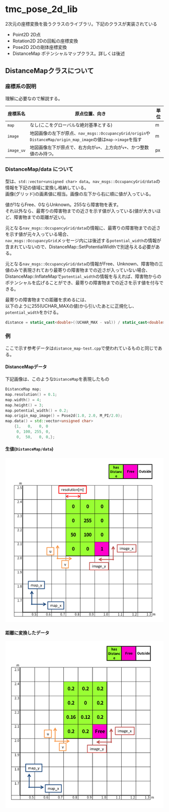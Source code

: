 # tmc_pose_2d_lib
2次元の座標変換を扱うクラスのライブラリ。下記のクラスが実装されている  

- Point2D 2D点
- Rotation2D 2Dの回転の座標変換
- Pose2D 2Dの剛体座標変換
- DistanceMap ポテンシャルマップクラス。詳しくは後述

## DistanceMapクラスについて

### 座標系の説明
理解に必要なので解説する。

|  座標系名  |  原点位置、向き  |  単位  |
| ---- | ---- |  ---  |
|  `map`  |  なし(ここをグローバルな絶対基準とする)  |  m  |
|  `image`  |  地図画像の左下が原点、`nav_msgs::OccupancyGrid/origin`や`DistanceMap/origin_map_image`の値は`map->image`を指す  |  m  |
|  `image_uv`  |  地図画像左下が原点で、右方向が`u+`、上方向が`v+`、かつ整数値のみ持つ。  |  px  |




### DistanceMap/data について

型は、`std::vector<unsigned char> data`。`nav_msgs::OccupancyGrid/data`の情報を下記の値域に変換し格納している。  
画像(グリッド)の画素値に相当。画像の左下から右に順に値が入っている。  

値が1ならFree、0ならUnknown。255なら障害物を表す。  
それ以外なら、最寄りの障害物までの近さを示す値が入っている(値が大きいほど、障害物までの距離が近い)。  

元となる`nav_msgs::OccupancyGrid/data`の情報に、最寄りの障害物までの近さを示す値が元々入っている場合、  
`nav_msgs::OccupancyGrid`メッセージ内には後述する`potential_width`の情報が含まれていないので、DistanceMap::SetPotentialWidthで別途与える必要がある。  

元となる`nav_msgs::OccupancyGrid/data`の情報がFree、Unknown、障害物の三値のみで表現されており最寄りの障害物までの近さが入っていない場合、  
DistanceMap::InflateMapで`potential_width`の情報を与えれば、障害物からのポテンシャルを広げることができ、最寄りの障害物までの近さを示す値を付与できる。  

最寄りの障害物までの距離を求めるには、  
以下のように255(UCHAR_MAXの値)から引いたあとに正規化し、`potential_width`をかける。  
```c++
distance = static_cast<double>((UCHAR_MAX - val)) / static_cast<double>(UCHAR_MAX) * potential_width;
```



### 例
ここで示す参考データは`distance_map-test.cpp`で使われているものと同じである。
#### DistanceMapデータ
下記画像は、このような`DistanceMap`を表現したもの
```c++
DistanceMap map;
map.resolution() = 0.1;
map.width() = 4;
map.height() = 3;
map.potential_width() = 0.2;
map.origin_map_image() = Pose2d(1.0, 2.0, M_PI/2.0);
map.data() = std::vector<unsigned char>
    {1,   0,   0, 0
     0, 100, 255, 0,
     0,  50,   0, 0,};
```

#### 生値(`DistanceMap/data`)
![image](imgs/raw_data.png)


#### 距離に変換したデータ
![image](imgs/distance.png)

